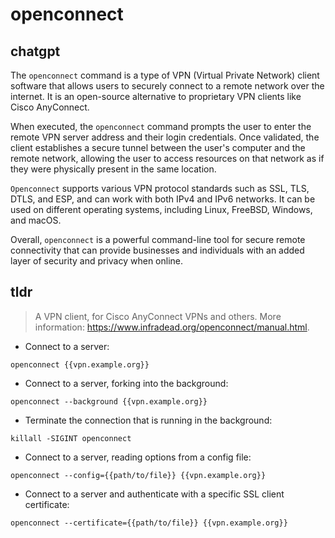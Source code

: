 # openconnect 
## chatgpt 
The `openconnect` command is a type of VPN (Virtual Private Network) client software that allows users to securely connect to a remote network over the internet. It is an open-source alternative to proprietary VPN clients like Cisco AnyConnect.

When executed, the `openconnect` command prompts the user to enter the remote VPN server address and their login credentials. Once validated, the client establishes a secure tunnel between the user's computer and the remote network, allowing the user to access resources on that network as if they were physically present in the same location.

`Openconnect` supports various VPN protocol standards such as SSL, TLS, DTLS, and ESP, and can work with both IPv4 and IPv6 networks. It can be used on different operating systems, including Linux, FreeBSD, Windows, and macOS.

Overall, `openconnect` is a powerful command-line tool for secure remote connectivity that can provide businesses and individuals with an added layer of security and privacy when online. 

## tldr 
 
> A VPN client, for Cisco AnyConnect VPNs and others.
> More information: <https://www.infradead.org/openconnect/manual.html>.

- Connect to a server:

`openconnect {{vpn.example.org}}`

- Connect to a server, forking into the background:

`openconnect --background {{vpn.example.org}}`

- Terminate the connection that is running in the background:

`killall -SIGINT openconnect`

- Connect to a server, reading options from a config file:

`openconnect --config={{path/to/file}} {{vpn.example.org}}`

- Connect to a server and authenticate with a specific SSL client certificate:

`openconnect --certificate={{path/to/file}} {{vpn.example.org}}`
